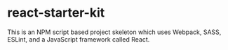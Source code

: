 # react-starter-kit
This is an NPM script based project skeleton which uses Webpack, SASS, ESLint, and a JavaScript framework called React.

